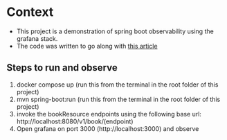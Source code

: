 # Context
* This project is a demonstration of spring boot observability using the grafana stack.
* The code was written to go along with [this article](https://codemajor.de/2025/03/07/spring-boot-observability/)

## Steps to run and observe
1. docker compose up (run this from the terminal in the root folder of this project)
2. mvn spring-boot:run (run this from the terminal in the root folder of this project)
3. invoke the bookResource endpoints using the following base url: http://localhost:8080/v1/book/(endpoint)
4. Open grafana on port 3000 (http://localhost:3000) and observe